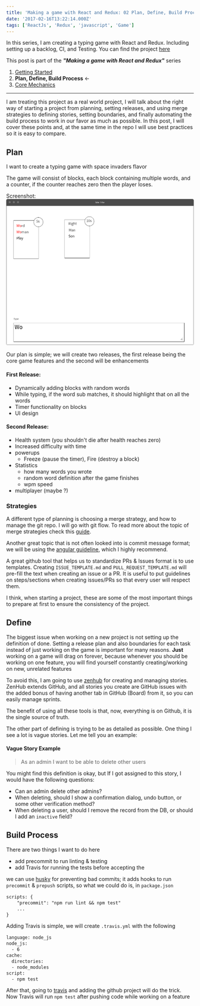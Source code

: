 ```yaml
---
title: 'Making a game with React and Redux: 02 Plan, Define, Build Process'
date: '2017-02-16T13:22:14.000Z'
tags: ['ReactJs', 'Redux', 'javascript', 'Game']
---
```


In this series, I am creating a typing game with React and Redux. Including setting up a backlog, CI, and Testing.
You can find the project [here](https://github.com/nadeemkhedr/react-redux-typing-game)

This post is part of the **_"Making a game with React and Redux"_** series

1. [Getting Started](/making-a-game-with-react-and-redux-getting-started/)
2. **Plan, Define, Build Process** <-
3. [Core Mechanics](/making-a-game-with-react-and-redux-03-core-mechanics/)

---

I am treating this project as a real world project, I will talk about the right way of starting a project from planning, setting releases, and using merge strategies to defining stories, setting boundaries, and finally automating the build process to work in our favor as much as possible.
In this post, I will cover these points and, at the same time in the repo I will use best practices so it is easy to compare.

## Plan

I want to create a typing game with space invaders flavor

The game will consist of blocks, each block containing multiple words, and a counter, if the counter reaches zero then the player loses.

Screenshot:
![](./images/wireframe.png)

Our plan is simple; we will create two releases, the first release being the core game features and the second will be enhancements

#### First Release:

- Dynamically adding blocks with random words
- While typing, if the word sub matches, it should highlight that on all the words
- Timer functionality on blocks
- UI design

#### Second Release:

- Health system (you shouldn't die after health reaches zero)
- Increased difficulty with time
- powerups
  - Freeze (pause the timer), Fire (destroy a block)
- Statistics
  - how many words you wrote
  - random word definition after the game finishes
  - wpm speed
- multiplayer (maybe ?)

### Strategies

A different type of planning is choosing a merge strategy, and how to manage the git repo. I will go with git flow. To read more about the topic of merge strategies check this [guide](http://www.creativebloq.com/web-design/choose-right-git-branching-strategy-121518344).

Another great topic that is not often looked into is commit message format; we will be using the [angular guideline](https://github.com/angular/angular.js/blob/master/CONTRIBUTING.md#commit), which I highly recommend.

A great github tool that helps us to standardize PRs & Issues format is to use templates. Creating `ISSUE_TEMPLATE.md` and `PULL_REQUEST_TEMPLATE.md` will pre-fill the text when creating an issue or a PR.
It is useful to put guidelines on steps/sections when creating issues/PRs so that every user will respect them.

I think, when starting a project, these are some of the most important things to prepare at first to ensure the consistency of the project.

## Define

The biggest issue when working on a new project is not setting up the definition of done.
Setting a release plan and also boundaries for each task instead of just working on the game is important for many reasons.
**Just** working on a game will drag on forever, because whenever you should be working on one feature, you will find yourself constantly creating/working on new, unrelated features

To avoid this, I am going to use [zenhub](https://www.zenhub.com/) for creating and managing stories. ZenHub extends GitHub, and all stories you create are GitHub issues with the added bonus of having another tab in GitHub (Board) from it, so you can easily manage sprints.

The benefit of using all these tools is that, now, everything is on Github, it is the single source of truth.

The other part of defining is trying to be as detailed as possible. One thing I see a lot is vague stories. Let me tell you an example:

#### Vague Story Example

> As an admin I want to be able to delete other users

You might find this definition is okay, but If I got assigned to this story, I would have the following questions:

- Can an admin delete other admins?
- When deleting, should I show a confirmation dialog, undo button, or some other verification method?
- When deleting a user, should I remove the record from the DB, or should I add an `inactive` field?

## Build Process

There are two things I want to do here

- add precommit to run linting & testing
- add Travis for running the tests before accepting the

we can use [husky](https://github.com/typicode/husky) for preventing bad commits; it adds hooks to run `precommit` & `prepush` scripts, so what we could do is, in `package.json`

```
scripts: {
    "precommit": "npm run lint && npm test"
    ...
}
```

Adding Travis is simple, we will create `.travis.yml` with the following

```
language: node_js
node_js:
  - 6
cache:
  directories:
  - node_modules
script:
  - npm test
```

After that, going to [travis](https://travis-ci.org) and adding the github project will do the trick.
Now Travis will run `npm test` after pushing code while working on a feature
